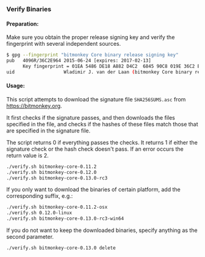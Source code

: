 ### Verify Binaries

#### Preparation:

Make sure you obtain the proper release signing key and verify the fingerprint with several independent sources.

```sh
$ gpg --fingerprint "bitmonkey Core binary release signing key"
pub   4096R/36C2E964 2015-06-24 [expires: 2017-02-13]
      Key fingerprint = 01EA 5486 DE18 A882 D4C2  6845 90C8 019E 36C2 E964
uid                  Wladimir J. van der Laan (bitmonkey Core binary release signing key) <laanwj@gmail.com>
```

#### Usage:

This script attempts to download the signature file `SHA256SUMS.asc` from https://bitmonkey.org.

It first checks if the signature passes, and then downloads the files specified in the file, and checks if the hashes of these files match those that are specified in the signature file.

The script returns 0 if everything passes the checks. It returns 1 if either the signature check or the hash check doesn't pass. If an error occurs the return value is 2.


```sh
./verify.sh bitmonkey-core-0.11.2
./verify.sh bitmonkey-core-0.12.0
./verify.sh bitmonkey-core-0.13.0-rc3
```

If you only want to download the binaries of certain platform, add the corresponding suffix, e.g.:

```sh
./verify.sh bitmonkey-core-0.11.2-osx
./verify.sh 0.12.0-linux
./verify.sh bitmonkey-core-0.13.0-rc3-win64
```

If you do not want to keep the downloaded binaries, specify anything as the second parameter.

```sh
./verify.sh bitmonkey-core-0.13.0 delete
```
